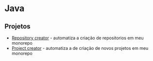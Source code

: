 # Java

## Projetos

- [Repository creator](./Repo-creator/) - automatiza a criação de repositorios em meu monorepo
- [Project creator](.\Project-creator) - automatiza a de criação de novos projetos em meu monorepo